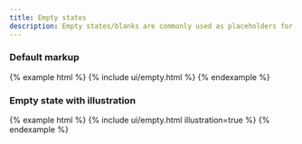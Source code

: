 ```yaml
---
title: Empty states
description: Empty states/blanks are commonly used as placeholders for first time use, empty data or error screens.
---
```


### Default markup

{% example html %}
{% include ui/empty.html %}
{% endexample %}

### Empty state with illustration

{% example html %}
{% include ui/empty.html illustration=true %}
{% endexample %}

